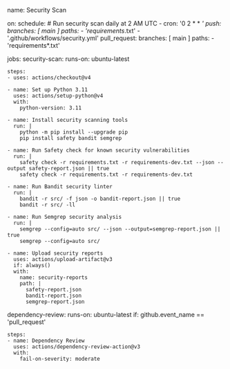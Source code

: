 name: Security Scan

on:
  schedule:
    # Run security scan daily at 2 AM UTC
    - cron: '0 2 * * *'
  push:
    branches: [ main ]
    paths:
      - 'requirements*.txt'
      - '.github/workflows/security.yml'
  pull_request:
    branches: [ main ]
    paths:
      - 'requirements*.txt'

jobs:
  security-scan:
    runs-on: ubuntu-latest
    
    steps:
    - uses: actions/checkout@v4

    - name: Set up Python 3.11
      uses: actions/setup-python@v4
      with:
        python-version: 3.11

    - name: Install security scanning tools
      run: |
        python -m pip install --upgrade pip
        pip install safety bandit semgrep

    - name: Run Safety check for known security vulnerabilities
      run: |
        safety check -r requirements.txt -r requirements-dev.txt --json --output safety-report.json || true
        safety check -r requirements.txt -r requirements-dev.txt

    - name: Run Bandit security linter
      run: |
        bandit -r src/ -f json -o bandit-report.json || true
        bandit -r src/ -ll

    - name: Run Semgrep security analysis
      run: |
        semgrep --config=auto src/ --json --output=semgrep-report.json || true
        semgrep --config=auto src/

    - name: Upload security reports
      uses: actions/upload-artifact@v3
      if: always()
      with:
        name: security-reports
        path: |
          safety-report.json
          bandit-report.json
          semgrep-report.json

  dependency-review:
    runs-on: ubuntu-latest
    if: github.event_name == 'pull_request'
    
    steps:
    - name: Dependency Review
      uses: actions/dependency-review-action@v3
      with:
        fail-on-severity: moderate
